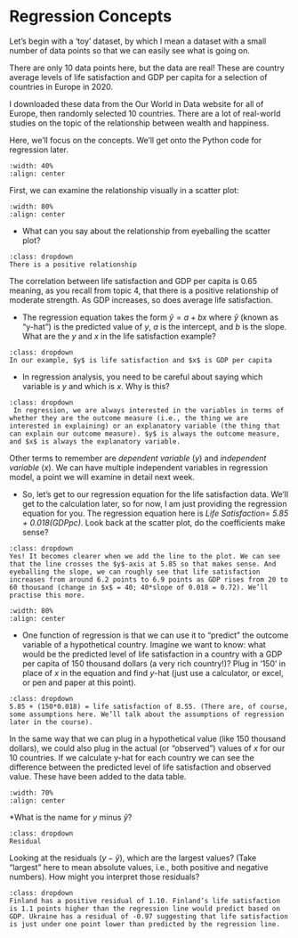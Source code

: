 # Regression Concepts

Let’s begin with a ‘toy’ dataset, by which I mean a dataset with a small number of data points so that we can easily see what is going on.

There are only 10 data points here, but the data are real! These are country average levels of life satisfaction and GDP per capita for a selection of countries in Europe in 2020.

I downloaded these data from the Our World in Data website for all of Europe, then randomly selected 10 countries. There are a lot of real-world studies on the topic of the relationship between wealth and happiness.

Here, we’ll focus on the concepts. We’ll get onto the Python code for regression later.

```{image} https://raw.githubusercontent.com/jillxoreilly/StatsCourseBook_2024/main/images/regression1_happinessTable.png
:width: 40%
:align: center
```
First, we can examine the relationship visually in a scatter plot:

```{image} raw.githubusercontent.com/jillxoreilly/StatsCourseBook_2024/main/images/images/regression1_happinessScatter.png
:width: 80%
:align: center
```
* What can you say about the relationship from eyeballing the scatter plot?


```{admonition} Click to reveal answer
:class: dropdown
There is a positive relationship
```
The correlation between life satisfaction and GDP per capita is 0.65 meaning, as you recall from topic 4, that there is a positive relationship of moderate strength. As GDP increases, so does average life satisfaction.

* The regression equation takes the form $\hat{y}=a+bx$ where $\hat{y}$ (known as “y-hat”) is the predicted value of $y$, $a$ is the intercept, and $b$ is the slope. What are the $y$ and $x$ in the life satisfaction example?

```{admonition} Click to reveal answer
:class: dropdown
In our example, $y$ is life satisfaction and $x$ is GDP per capita
```

* In regression analysis, you need to be careful about saying which variable is $y$ and which is $x$. Why is this? 

```{admonition} Click to reveal answer
:class: dropdown
 In regression, we are always interested in the variables in terms of whether they are the outcome measure (i.e., the thing we are interested in explaining) or an explanatory variable (the thing that can explain our outcome measure). $y$ is always the outcome measure, and $x$ is always the explanatory variable. 
```
Other terms to remember are *dependent variable* ($y$) and
*independent variable* ($x$). We can have multiple independent
variables in regression model, a point we will examine in detail next
week.

* So, let’s get to our regression equation for the life satisfaction
  data. We’ll get to the calculation later, so for now, I am just
  providing the regression equation for you. The regression equation
  here is *Life Satisfaction= 5.85 + 0.018(GDPpc)*. Look back at the
  scatter plot, do the coefficients make sense?

```{admonition} Click to reveal answer
:class: dropdown
Yes! It becomes clearer when we add the line to the plot. We can see that the line crosses the $y$-axis at 5.85 so that makes sense. And eyeballing the slope, we can roughly see that life satisfaction increases from around 6.2 points to 6.9 points as GDP rises from 20 to 60 thousand (change in $x$ = 40; 40*slope of 0.018 = 0.72). We’ll practise this more.
```

```{image} images/regression1_happinessRegplot.png
:width: 80%
:align: center
```

* One function of regression is that we can use it to “predict” the
  outcome variable of a hypothetical country. Imagine we want to know:
  what would be the predicted level of life satisfaction in a country
  with a GDP per capita of 150 thousand dollars (a very rich country!)? Plug
  in ‘150’ in place of $x$ in the equation and find $y$-hat (just use
  a calculator, or excel, or pen and paper at this point).

```{admonition} Click to reveal answer
:class: dropdown
5.85 + (150*0.018) = life satisfaction of 8.55. (There are, of course, some assumptions here. We’ll talk about the assumptions of regression later in the course).
```

In the same way that we can plug in a hypothetical value (like 150
thousand dollars),
we could also plug in the actual (or “observed”) values of $x$ for our
10 countries. If we calculate y-hat for each country we can see the
difference between the predicted level of life satisfaction and
observed value. These have been added to the data table.

```{image} https://raw.githubusercontent.com/jillxoreilly/StatsCourseBook/main/images/regression1_happinessTable_res.png
:width: 70%
:align: center
```

*What is the name for $y$ minus $\hat{y}$?

```{admonition} Click to reveal answer
:class: dropdown
Residual
```

Looking at the residuals ($y - \hat{y}$), which are the largest
values? (Take “largest” here to mean absolute values, i.e., both
positive and negative numbers). How might you interpret those
residuals?

```{admonition} Click to reveal answer
:class: dropdown
Finland has a positive residual of 1.10. Finland’s life satisfaction is 1.1 points higher than the regression line would predict based on GDP. Ukraine has a residual of -0.97 suggesting that life satisfaction is just under one point lower than predicted by the regression line. 
```

